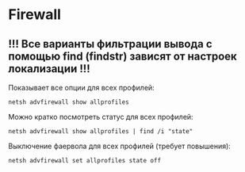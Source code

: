 # Firewall

## !!! Все варианты фильтрации вывода с помощью find (findstr) зависят от настроек локализации !!!

Показывает все опции для всех профилей:

`netsh advfirewall show allprofiles`

Можно кратко посмотреть статус для всех профилей:

`netsh advfirewall show allprofiles | find /i "state"`

Выключение фаервола для всех профилей (требует повышения):

`netsh advfirewall set allprofiles state off`